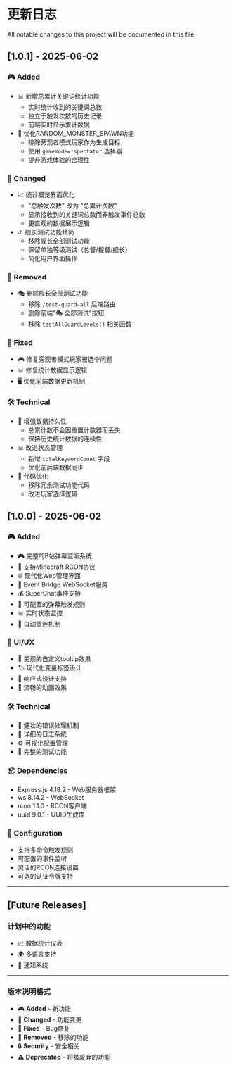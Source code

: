 # 更新日志

All notable changes to this project will be documented in this file.

## [1.0.1] - 2025-06-02

### 🎮 Added
- 📊 新增总累计关键词统计功能
  - 实时统计收到的关键词总数
  - 独立于触发次数的历史记录
  - 前端实时显示累计数据
- 🎯 优化RANDOM_MONSTER_SPAWN功能
  - 排除旁观者模式玩家作为生成目标
  - 使用 `gamemode=!spectator` 选择器
  - 提升游戏体验的合理性

### 🔧 Changed
- 📈 统计概览界面优化
  - "总触发次数" 改为 "总累计次数"
  - 显示接收到的关键词总数而非触发事件总数
  - 更直观的数据展示逻辑
- ⚓ 舰长测试功能精简
  - 移除舰长全部测试功能
  - 保留单独等级测试（总督/提督/舰长）
  - 简化用户界面操作

### 🎯 Removed
- 🎭 删除舰长全部测试功能
  - 移除 `/test-guard-all` 后端路由
  - 删除前端"🎭 全部测试"按钮
  - 移除 `testAllGuardLevels()` 相关函数

### 🐛 Fixed
- 🎮 修复旁观者模式玩家被选中问题
- 📊 修复统计数据显示逻辑
- 🖥️ 优化前端数据更新机制

### 🛠 Technical
- 🔧 增强数据持久性
  - 总累计数不会因重置计数器而丢失
  - 保持历史统计数据的连续性
- 📊 改进状态管理
  - 新增 `totalKeywordCount` 字段
  - 优化前后端数据同步
- 🎯 代码优化
  - 移除冗余测试功能代码
  - 改进玩家选择逻辑

## [1.0.0] - 2025-06-02

### 🎮 Added
- 🎮 完整的B站弹幕监听系统
- 🔧 支持Minecraft RCON协议
- 🌐 现代化Web管理界面
- 📡 Event Bridge WebSocket服务
- 💰 SuperChat事件支持
- 🎯 可配置的弹幕触发规则
- 📊 实时状态监控
- 🔄 自动重连机制

### 🎨 UI/UX
- 💫 美观的自定义tooltip效果
- 🏷 现代化变量标签设计
- 📱 响应式设计支持
- 🎪 流畅的动画效果

### 🛠 Technical
- 🔧 健壮的错误处理机制
- 📝 详细的日志系统
- ⚙️ 可视化配置管理
- 🧪 完整的测试功能

### 📦 Dependencies
- Express.js 4.18.2 - Web服务器框架
- ws 8.14.2 - WebSocket
- rcon 1.1.0 - RCON客户端
- uuid 9.0.1 - UUID生成库

### 🔧 Configuration
- 支持多命令触发规则
- 可配置的事件监听
- 灵活的RCON连接设置
- 可选的认证令牌支持

---

## [Future Releases]

### 计划中的功能
- 📈 数据统计仪表
- 🌍 多语言支持
- 🔔 通知系统

---

### 版本说明格式
- 🎮 **Added** - 新功能
- 🔧 **Changed** - 功能变更
- 🐛 **Fixed** - Bug修复
- 🎯 **Removed** - 移除的功能
- 🔒 **Security** - 安全相关
- ⚠️ **Deprecated** - 将被废弃的功能
